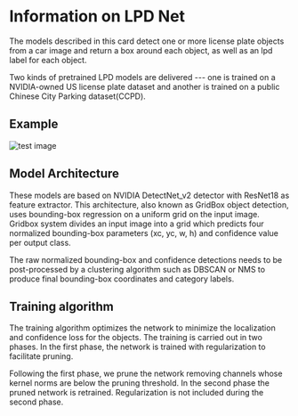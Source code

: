 # Information on LPD Net

The models described in this card detect one or more license plate objects from a car image and return a box around each object, as well as an lpd label for each object.

Two kinds of pretrained LPD models are delivered --- one is trained on a NVIDIA-owned US license plate dataset and another is trained on a public Chinese City Parking dataset(CCPD).

## Example

![test image](database/lpdnet/plate.jpg)

## Model Architecture

These models are based on NVIDIA DetectNet_v2 detector with ResNet18 as feature extractor. This architecture, also known as GridBox object detection, uses bounding-box regression on a uniform grid on the input image. Gridbox system divides an input image into a grid which predicts four normalized bounding-box parameters (xc, yc, w, h) and confidence value per output class.

The raw normalized bounding-box and confidence detections needs to be post-processed by a clustering algorithm such as DBSCAN or NMS to produce final bounding-box coordinates and category labels.

## Training algorithm

The training algorithm optimizes the network to minimize the localization and confidence loss for the objects. The training is carried out in two phases. In the first phase, the network is trained with regularization to facilitate pruning.

Following the first phase, we prune the network removing channels whose kernel norms are below the pruning threshold. In the second phase the pruned network is retrained. Regularization is not included during the second phase.
